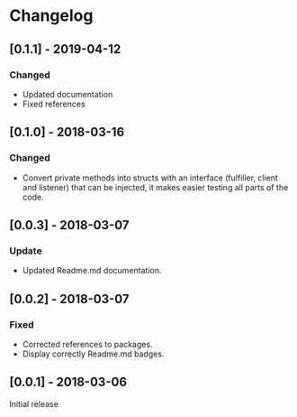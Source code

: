 # Changelog

## [0.1.1] - 2019-04-12
### Changed
- Updated documentation
- Fixed references

## [0.1.0] - 2018-03-16
### Changed
- Convert private methods into structs with an interface (fulfiller, client and listener) that can be injected, it makes easier testing all parts of the code.

## [0.0.3] - 2018-03-07
### Update
- Updated Readme.md documentation.

## [0.0.2] - 2018-03-07
### Fixed
- Corrected references to packages.
- Display correctly Readme.md badges.

## [0.0.1] - 2018-03-06

Initial release
